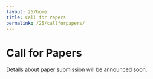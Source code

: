 ```yaml
---
layout: 25/home
title: Call for Papers
permalink: /25/callforpapers/
---
```


# Call for Papers

Details about paper submission will be announced soon. 